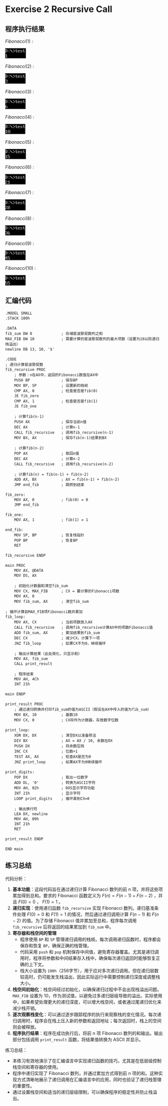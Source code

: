 # Exercise 2 Recursive Call

## 程序执行结果

$Fibonacci(1)$ :

![](assets/2024-11-06_15-09-22.png)

$Fibonacci(2)$ :

![](assets/2024-11-06_15-10-07.png)

$Fibonacci(3)$ :

![](assets/2024-11-06_15-10-27.png)

$Fibonacci(4)$ :

![](assets/2024-11-06_15-12-30.png)

$Fibonacci(5)$ :

![](assets/2024-11-06_15-12-51.png)

$Fibonacci(6)$ :

![](assets/2024-11-06_15-13-09.png)

$Fibonacci(7)$ :

![](assets/2024-11-06_15-13-25.png)

$Fibonacci(8)$ :

![](assets/2024-11-06_15-13-40.png)

$Fibonacci(9)$ :

![](assets/2024-11-06_15-14-06.png)

$Fibonacci(10)$ :

![](assets/2024-11-06_15-14-30.png)

## 汇编代码

```
.MODEL SMALL
.STACK 100h

.DATA
fib_sum DW 0             ; 存储斐波那契数列之和
MAX_FIB DW 10            ; 需要计算的斐波那契数列的最大项数（设置为10以防递归栈溢出）
newline DB 13, 10, '$'

.CODE
; 递归计算斐波那契数
fib_recursive PROC
    ; 参数：n在AX中，返回的Fibonacci数值在AX中
    PUSH BP              ; 保存BP
    MOV BP, SP           ; 设置新的栈帧
    CMP AX, 0            ; 检查是否是fib(0)
    JE fib_zero
    CMP AX, 1            ; 检查是否是fib(1)
    JE fib_one

    ; 计算fib(n-1)
    PUSH AX              ; 保存当前n值
    DEC AX               ; 计算n-1
    CALL fib_recursive   ; 调用fib_recursive(n-1)
    MOV BX, AX           ; 保存fib(n-1)结果到BX

    ; 计算fib(n-2)
    POP AX               ; 取回n值
    DEC AX               ; 计算n-2
    CALL fib_recursive   ; 调用fib_recursive(n-2)

    ; 计算fib(n) = fib(n-1) + fib(n-2)
    ADD AX, BX           ; AX = fib(n-1) + fib(n-2)
    JMP end_fib          ; 跳转到结束

fib_zero:
    MOV AX, 0            ; fib(0) = 0
    JMP end_fib

fib_one:
    MOV AX, 1            ; fib(1) = 1

end_fib:
    MOV SP, BP           ; 恢复栈指针
    POP BP               ; 恢复BP
    RET

fib_recursive ENDP

main PROC
    MOV AX, @DATA
    MOV DS, AX

    ; 初始化计数器和清空fib_sum
    MOV CX, MAX_FIB      ; CX = 要计算的Fibonacci项数
    MOV AX, 0
    MOV fib_sum, AX      ; 清空fib_sum

; 循环计算前MAX_FIB项Fibonacci数并累加
fib_loop:
    MOV AX, CX           ; 当前项数放入AX
    CALL fib_recursive   ; 调用fib_recursive计算AX中的项数Fibonacci值
    ADD fib_sum, AX      ; 累加结果到fib_sum
    DEC CX               ; 减少CX，计算下一项
    JNZ fib_loop         ; 如果CX不为0，继续循环

    ; 输出计算结果（此处简化，只显示和）
    MOV AX, fib_sum
    CALL print_result

    ; 程序结束
    MOV AH, 4Ch
    INT 21h

main ENDP

print_result PROC
    ; 通过递归转换并打印fib_sum的值为ASCII（假设在AX中传入的值为fib_sum）
    MOV BX, 10           ; 基数10
    MOV CX, 0            ; CX将作为计数器，存放数字位数

print_loop:
    XOR DX, DX           ; 清空DX以准备除法
    DIV BX               ; AX = AX / 10, 余数在DX
    PUSH DX              ; 将余数压栈
    INC CX               ; 位数+1
    TEST AX, AX          ; 检查AX是否为0
    JNZ print_loop       ; 如果AX不为0继续循环

print_digits:
    POP DX               ; 取出一位数字
    ADD DL, '0'          ; 转换为ASCII字符
    MOV AH, 02h          ; DOS显示字符功能
    INT 21h              ; 显示字符
    LOOP print_digits    ; 循环直到CX=0

    ; 输出换行符
    LEA DX, newline
    MOV AH, 09h
    INT 21h
    RET

print_result ENDP

END main
```

## 练习总结

代码分析：

1. **基本功能**：这段代码旨在通过递归计算 Fibonacci 数列的前 n 项，并将这些项累加得到总和。要求的 Fibonacci 函数定义为 $F(n)=F(n−1)+F(n−2)$ ，并且 $F(0)=0$ ， $F(1)=1$ 。
2. **递归实现**：使用递归函数 `fib_recursive` 实现 Fibonacci 数列。递归基准条件处理 $F(0)=0$ 和 $F(1)=1$ 的情况，然后通过递归调用计算 $F(n−1)$ 和 $F(n−2)$ 的值。为了存储 Fibonacci 值并累加至总和，程序每次调用 `fib_recursive` 后将返回的结果累加到 `fib_sum` 中。
3. **寄存器和栈空间的管理**
   * 程序使用 `BP` 和 `SP` 管理递归调用的栈帧。每次调用递归函数时，程序都会保存和恢复 `BP`，确保正确的栈管理。
   * 代码采用 `push` 和 `pop` 机制保存中间值，避免寄存器覆盖。尤其是递归调用时，程序将参数和中间结果存入栈中，确保每次递归返回时能够恢复正确的上下文。
   * 栈大小设置为 `100h`（256字节），用于应对多次递归调用。但在递归层数较高时，仍可能发生栈溢出，因此实际运行中需要控制递归深度或调整栈大小。
4. **栈空间初始化**：栈空间经过初始化，以确保递归过程中不会出现栈溢出问题。`MAX_FIB` 设置为 10，作为测试值，以避免过多递归层级导致的溢出。实际使用中，如果希望处理更大的递归深度，可以增大栈空间，或者通过尾递归优化来减少栈开销。
5. **逐次观察栈变化**：可以通过逐步跟踪程序的执行来观察栈的变化情况。每次递归调用时，程序会在栈上压入新的参数和返回地址；每次返回时，栈上的空间则会被释放。
6. **程序执行结果**：程序在成功执行后，将前 n 项 Fibonacci 数列的和输出。输出部分包括调用 `print_result` 函数，将结果值转换为 ASCII 并显示。

练习总结：

* 本练习有效地演示了在汇编语言中实现递归函数的技巧，尤其是在低层级控制栈空间和寄存器的使用。
* 程序中递归实现了 Fibonacci 数列，并通过累加方式得到前 n 项的和。这种实现方式清晰地展示了递归调用在汇编语言中的应用，同时也验证了递归栈管理的重要性。
* 通过设置栈空间和适当的递归层级限制，可以确保程序的稳定性并防止栈溢出。